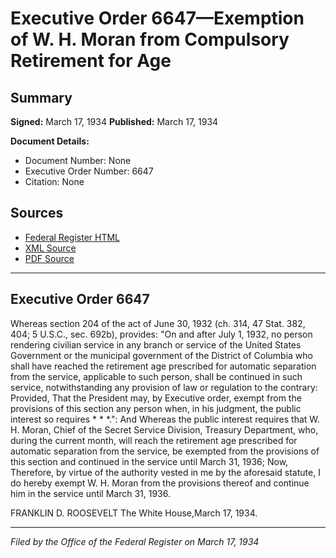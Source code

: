 # Executive Order 6647—Exemption of W. H. Moran from Compulsory Retirement for Age

## Summary

**Signed:** March 17, 1934
**Published:** March 17, 1934

**Document Details:**
- Document Number: None
- Executive Order Number: 6647
- Citation: None

## Sources
- [Federal Register HTML](https://www.presidency.ucsb.edu/documents/executive-order-6647-exemption-w-h-moran-from-compulsory-retirement-for-age)
- [XML Source](None)
- [PDF Source](None)

---

## Executive Order 6647

Whereas section 204 of the act of June 30, 1932 (ch. 314, 47 Stat. 382, 404; 5 U.S.C., sec. 692b), provides:
"On and after July 1, 1932, no person rendering civilian service in any branch or service of the United States Government or the municipal government of the District of Columbia who shall have reached the retirement age prescribed for automatic separation from the service, applicable to such person, shall be continued in such service, notwithstanding any provision of law or regulation to the contrary: Provided, That the President may, by Executive order, exempt from the provisions of this section any person when, in his judgment, the public interest so requires * * *.":
And Whereas the public interest requires that W. H. Moran, Chief of the Secret Service Division, Treasury Department, who, during the current month, will reach the retirement age prescribed for automatic separation from the service, be exempted from the provisions of this section and continued in the service until March 31, 1936;
Now, Therefore, by virtue of the authority vested in me by the aforesaid statute, I do hereby exempt W. H. Moran from the provisions thereof and continue him in the service until March 31, 1936.

FRANKLIN D. ROOSEVELT
The White House,March 17, 1934.

---

*Filed by the Office of the Federal Register on March 17, 1934*
